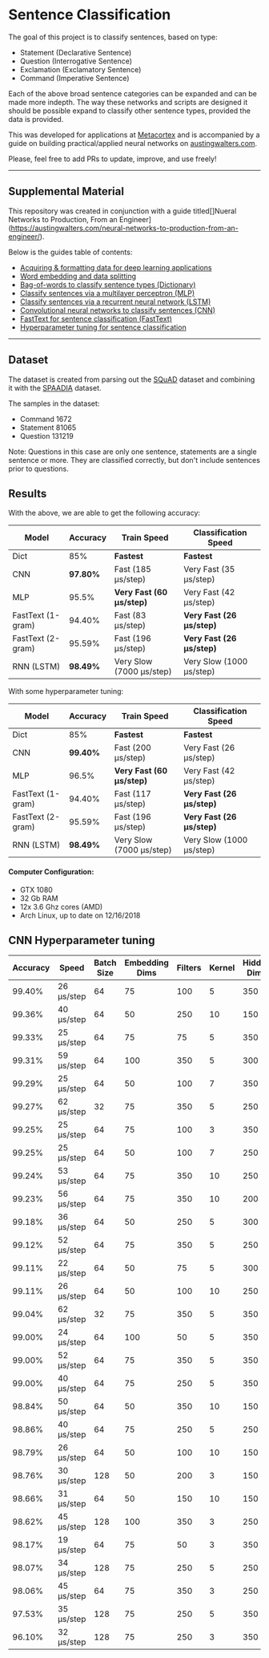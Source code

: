Sentence Classification
======================

The goal of this project is to classify sentences, based on type:

- Statement (Declarative Sentence)
- Question (Interrogative Sentence)
- Exclamation (Exclamatory Sentence)
- Command (Imperative Sentence)

Each of the above broad sentence categories can be expanded and can be made more indepth. The way these networks and scripts are designed it should be possible expand to classify other sentence types, provided the data is provided.

This was developed for applications at [Metacortex](https://metacortex.me) and is accompanied by a guide on building practical/applied neural networks on [austingwalters.com](https://austingwalters.com).

Please, feel free to add PRs to update, improve, and use freely!

---------------------

## Supplemental Material

This repository was created in conjunction with a guide titled[]Nueral Networks to Production, From an Engineer](https://austingwalters.com/neural-networks-to-production-from-an-engineer/).

Below is the guides table of contents:

* [Acquiring & formatting data for deep learning applications](https://austingwalters.com/data-acquisition-and-formatting-for-deep-learning-applications/)
* [Word embedding and data splitting](https://austingwalters.com/word-embedding-and-data-splitting/)
* [Bag-of-words to classify sentence types (Dictionary)](https://austingwalters.com/bag-of-words-to-classify-sentence-types/)
* [Classify sentences via a multilayer perceptron (MLP)](https://austingwalters.com/classify-sentences-via-a-multilayer-perceptron-mlp/)
* [Classify sentences via a recurrent neural network (LSTM)](https://austingwalters.com/classify-sentences-via-a-recurrent-neural-network-lstm/)
* [Convolutional neural networks to classify sentences (CNN)](https://austingwalters.com/convolutional-neural-networks-cnn-to-classify-sentences/)
* [FastText for sentence classification (FastText)](https://austingwalters.com/fasttext-for-sentence-classification/)
* [Hyperparameter tuning for sentence classification](https://austingwalters.com/hyperparameter-tuning-for-sentence-classification/)


---------------------

## Dataset

The dataset is created from parsing out the [SQuAD](https://rajpurkar.github.io/SQuAD-explorer/) dataset and combining it with the [SPAADIA](http://martinweisser.org/index.html#Amex_a) dataset. 

The samples in the dataset:

* Command 1672
* Statement 81065
* Question 131219

Note: Questions in this case are only one sentence, statements are a single sentence or more. They are classified correctly, but don't include sentences prior to questions. 

## Results

With the above, we are able to get the following accuracy:

| Model | Accuracy | Train Speed | Classification Speed |
| -------- | ----------- | --------- | ----------------- |
| Dict | 85% | **Fastest** | **Fastest** |
| CNN | **97.80%** | Fast (185 μs/step) | Very Fast (35 μs/step) |
| MLP | 95.5% | **Very Fast (60 μs/step)** | Very Fast (42 μs/step)|
| FastText (1-gram)| 94.40% | Fast (83 μs/step) | **Very Fast (26 μs/step)** |
| FastText (2-gram)| 95.59% | Fast (196 μs/step) | **Very Fast (26 μs/step)** |
| RNN (LSTM) | **98.49%** | Very Slow (7000 μs/step) | Very Slow (1000 μs/step)|

With some hyperparameter tuning:

| Model | Accuracy | Train Speed | Classification Speed |
| -------- | ----------- | --------- | ----------------- |
| Dict | 85% | **Fastest** | **Fastest** |
| CNN | **99.40%** | Fast (200 μs/step) | Very Fast (26 μs/step) |
| MLP | 96.5% | **Very Fast (60 μs/step)** | Very Fast (42 μs/step)|
| FastText (1-gram)| 94.40% | Fast (117 μs/step) | **Very Fast (26 μs/step)** |
| FastText (2-gram)| 95.59% | Fast (196 μs/step) | **Very Fast (26 μs/step)** |
| RNN (LSTM) | **98.49%** | Very Slow (7000 μs/step) | Very Slow (1000 μs/step)|

#### Computer Configuration:

* GTX 1080
* 32 Gb RAM
* 12x 3.6 Ghz cores (AMD)
* Arch Linux, up to date on 12/16/2018

## CNN Hyperparameter tuning

| Accuracy | Speed | Batch Size | Embedding Dims | Filters | Kernel | Hidden Dims | Epochs |
|--------|------------|------|-----|-----|----|-----|---|
| 99.40% | 26 μs/step |   64 |  75 | 100 |  5 | 350 | 7 |                        
| 99.36% | 40 μs/step |   64 |  50 | 250 | 10 | 150 | 5 |                      
| 99.33% | 25 μs/step |   64 |  75 |  75 |  5 | 350 | 5 |                      
| 99.31% | 59 μs/step |   64 | 100 | 350 |  5 | 300 | 3 |                      
| 99.29% | 25 μs/step |   64 |  50 | 100 |  7 | 350 | 5 |                      
| 99.27% | 62 μs/step |   32 |  75 | 350 |  5 | 250 | 3 |                      
| 99.25% | 25 μs/step |   64 |  75 | 100 |  3 | 350 | 5 |                      
| 99.25% | 25 μs/step |   64 |  50 | 100 |  7 | 250 | 3 |                      
| 99.24% | 53 μs/step |   64 |  75 | 350 | 10 | 250 | 3 |                      
| 99.23% | 56 μs/step |   64 |  75 | 350 | 10 | 200 | 3 |                      
| 99.18% | 36 μs/step |   64 |  50 | 250 |  5 | 300 | 5 |                       
| 99.12% | 52 μs/step |   64 |  75 | 350 |  5 | 250 | 3 |                       
| 99.11% | 22 μs/step |   64 |  50 |  75 |  5 | 300 | 4 |                       
| 99.11% | 26 μs/step |   64 |  50 | 100 | 10 | 250 | 3 |                      
| 99.04% | 62 μs/step |   32 |  75 | 350 |  5 | 350 | 3 |                      
| 99.00% | 24 μs/step |   64 | 100 |  50 |  5 | 350 | 3 |                      
| 99.00% | 52 μs/step |   64 |  75 | 350 |  5 | 350 | 3 |                      
| 99.00% | 40 μs/step |   64 |  75 | 250 |  5 | 350 | 3 |                      
| 98.84% | 50 μs/step |   64 |  50 | 350 | 10 | 150 | 3 |                      
| 98.86% | 40 μs/step |   64 |  75 | 250 |  5 | 250 | 3 |
| 98.79% | 26 μs/step |   64 |  50 | 100 | 10 | 150 | 3 |                      
| 98.76% | 30 μs/step |  128 |  50 | 200 |  3 | 150 | 3 |                      
| 98.66% | 31 μs/step |   64 |  50 | 150 | 10 | 150 | 3 |                      
| 98.62% | 45 μs/step |  128 | 100 | 350 |  3 | 250 | 3 |                      
| 98.17% | 19 μs/step |   64 |  75 |  50 |  3 | 350 | 6 |                      
| 98.07% | 34 μs/step |  128 |  75 | 250 |  5 | 250 | 3 |                      
| 98.06% | 45 μs/step |   64 |  75 | 350 |  3 | 250 | 3 |                      
| 97.53% | 35 μs/step |  128 |  75 | 250 |  5 | 350 | 3 |                      
| 96.10% | 32 μs/step |  128 |  75 | 250 |  3 | 350 | 3 | 